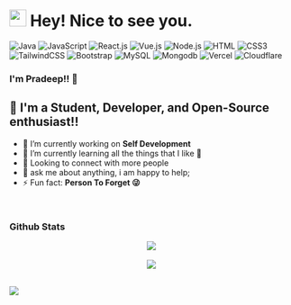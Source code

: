 <h1><img src="https://emojis.slackmojis.com/emojis/images/1531849430/4246/blob-sunglasses.gif?1531849430" width="30"/> Hey! Nice to see you.</h1>

![Java](https://img.shields.io/badge/Java-ED8B00?style=flat-square&logo=openjdk&logoColor=white)
![JavaScript](https://img.shields.io/badge/JavaScript-F7DF1E?style=flat-square&logo=javascript&logoColor=black)
![React.js](https://img.shields.io/badge/React.js-0081CB?style=flat-square&logo=react&logoColor=61DAFB)
![Vue.js](https://img.shields.io/badge/Vue.js-35495E?style=flat-square&logo=vue.js&logoColor=4FC08D)
![Node.js](https://img.shields.io/badge/Node.js-43853D?style=flat-square&logo=node.js&logoColor=white)
![HTML](https://img.shields.io/badge/HTML5-E34F26?style=flat-square&logo=html5&logoColor=white)
![CSS3](https://img.shields.io/badge/CSS3-1572B6?style=flat-square&logo=css3&logoColor=white)
![TailwindCSS](https://img.shields.io/badge/Tailwind_CSS-38B2AC?style=flat-square&logo=tailwind-css&logoColor=white)
![Bootstrap](https://img.shields.io/badge/Bootstrap-563D7C?style=flat-square&logo=bootstrap&logoColor=white)
![MySQL](https://img.shields.io/badge/MySQL-005C84?style=flat-square&logo=mysql&logoColor=white)
![Mongodb](https://img.shields.io/badge/Monodb-4EA94B?style=flat-square&logo=mongodb&logoColor=white)
![Vercel](https://img.shields.io/badge/Vercel-000000?style=for-the-square&logo=vercel&logoColor=white)
![Cloudflare](https://img.shields.io/badge/Cloudflare-F38020?style=flat-square&logo=Cloudflare&logoColor=white)

### I'm Pradeep!! 👋
## 📢 I'm a Student, Developer, and Open-Source enthusiast!!

- 🔭 I’m currently working on **Self Development**
- 🌱 I’m currently learning all the things that I like 🤣
- 👯 Looking to connect with more people
- 💬 ask me about anything, i am happy to help;
- ⚡ Fun fact: **Person To Forget 😜**

<br/>

### Github Stats  
<div align="center">
    <img src="https://github-readme-stats.vercel.app/api?username=pradeep8577&show_icons=true&count_private=true&hide_border=true" align="center" />
</div>  
<br/>
<div align="center">
    <a href="https://git.io/streak-stats"><img src="https://streak-stats.demolab.com?user=pradeep8577"/></a>
</div>
<br/>

[![](https://visitcount.itsvg.in/api?id=nitinp45&icon=0&color=0)](https://visitcount.itsvg.in)
